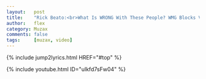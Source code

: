 ```yaml
---
layout:   post
title:    "Rick Beato:<br>What Is WRONG With These People? WMG Blocks Videos that MAKE Them Money!"
author:   flex
category: Muzax
comments: false
tags:     [muzax, video]
---
```


{% include jump2lyrics.html HREF="#top" %}

<div class="overridemaxwidthboth">
{% include youtube.html ID="uIkfd7sFw04" %}
</div>